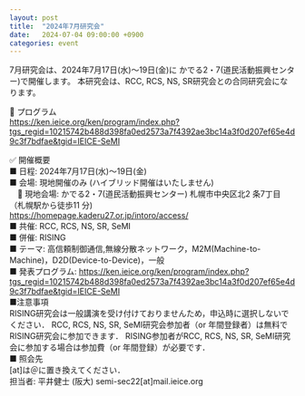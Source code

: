 ```yaml
---
layout: post
title:  "2024年7月研究会"
date:   2024-07-04 09:00:00 +0900
categories: event
---
```


7月研究会は、2024年7月17日(水)〜19日(金)に かでる2・7(道民活動振興センター)で開催します。 
本研究会は、RCC, RCS, NS, SR研究会との合同研究会になります。

📆 プログラム  
https://ken.ieice.org/ken/program/index.php?tgs_regid=10215742b488d398fa0ed2573a7f4392ae3bc14a3f0d207ef65e4d9c3f7bdfae&tgid=IEICE-SeMI

 

✅ 開催概要  
■ 日程: 2024年7月17日(水)〜19日(金)  
■ 会場: 現地開催のみ (ハイブリッド開催はいたしません)  
　📍 現地会場: かでる2・7(道民活動振興センター) 札幌市中央区北2 条7丁目（札幌駅から徒歩11 分)  
         https://homepage.kaderu27.or.jp/intoro/access/  
■ 共催: RCC, RCS, NS, SR, SeMI  
■ 併催: RISING  
■ テーマ: 高信頼制御通信,無線分散ネットワーク，M2M(Machine-to-Machine)，D2D(Device-to-Device)，一般  
■ 発表プログラム: https://ken.ieice.org/ken/program/index.php?tgs_regid=10215742b488d398fa0ed2573a7f4392ae3bc14a3f0d207ef65e4d9c3f7bdfae&tgid=IEICE-SeMI  
■注意事項  
RISING研究会は一般講演を受け付けておりませんため，申込時に選択しないでください． RCC, RCS, NS, SR, SeMI研究会参加者（or 年間登録者）は無料でRISING研究会に参加できます． RISING参加者がRCC, RCS, NS, SR, SeMI研究会に参加する場合は参加費（or 年間登録）が必要です．  
■ 照会先  
[at]は＠に置き換えてください．  
担当者: 平井健士 (阪大) semi-sec22[at]mail.ieice.org


